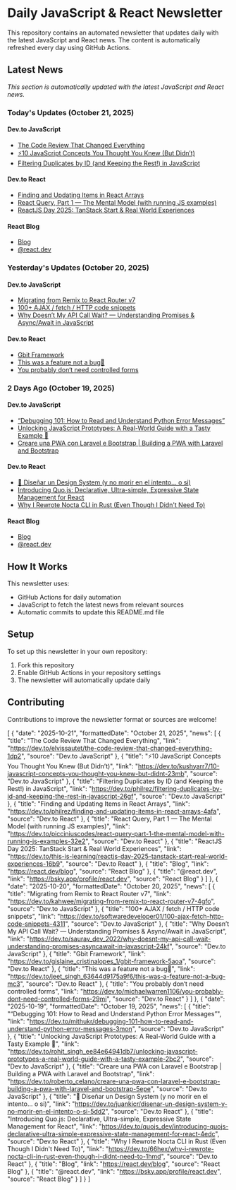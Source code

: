 # Daily JavaScript & React Newsletter

This repository contains an automated newsletter that updates daily with the latest JavaScript and React news. The content is automatically refreshed every day using GitHub Actions.

## Latest News

*This section is automatically updated with the latest JavaScript and React news.*

### Today's Updates (October 21, 2025)

#### Dev.to JavaScript

- [The Code Review That Changed Everything](https://dev.to/elvissautet/the-code-review-that-changed-everything-1dp2)
- [⚡10 JavaScript Concepts You Thought You Knew (But Didn’t)](https://dev.to/kushyarr7/10-javascript-concepts-you-thought-you-knew-but-didnt-23mb)
- [Filtering Duplicates by ID (and Keeping the Rest!) in JavaScript](https://dev.to/philrez/filtering-duplicates-by-id-and-keeping-the-rest-in-javascript-26gf)

#### Dev.to React

- [Finding and Updating Items in React Arrays](https://dev.to/philrez/finding-and-updating-items-in-react-arrays-4afa)
- [React Query, Part 1 — The Mental Model (with running JS examples)](https://dev.to/picciniuscodes/react-query-part-1-the-mental-model-with-running-js-examples-32e2)
- [ReactJS Day 2025: TanStack Start & Real World Experiences](https://dev.to/this-is-learning/reactjs-day-2025-tanstack-start-real-world-experiences-16b9)

#### React Blog

- [Blog](https://react.dev/blog)
- [@react.dev](https://bsky.app/profile/react.dev)

### Yesterday's Updates (October 20, 2025)

#### Dev.to JavaScript

- [Migrating from Remix to React Router v7](https://dev.to/kahwee/migrating-from-remix-to-react-router-v7-4gfo)
- [100+ AJAX / fetch / HTTP code snippets](https://dev.to/softwaredeveloper01/100-ajax-fetch-http-code-snippets-4311)
- [Why Doesn’t My API Call Wait? — Understanding Promises & Async/Await in JavaScript](https://dev.to/saurav_dev_2022/why-doesnt-my-api-call-wait-understanding-promises-asyncawait-in-javascript-24kf)

#### Dev.to React

- [Gbit Framework](https://dev.to/gislaine_cristinalopes_1/gbit-framework-5aoa)
- [This was a feature not a bug🐞](https://dev.to/jeet_singh_63644d9175a9f6/this-was-a-feature-not-a-bug-mc3)
- [You probably don‘t need controlled forms](https://dev.to/michaelwarren1106/you-probably-dont-need-controlled-forms-29mi)

### 2 Days Ago (October 19, 2025)

#### Dev.to JavaScript

- [“Debugging 101: How to Read and Understand Python Error Messages”](https://dev.to/mithukr/debugging-101-how-to-read-and-understand-python-error-messages-3mon)
- [Unlocking JavaScript Prototypes: A Real-World Guide with a Tasty Example 🍰](https://dev.to/rohit_singh_ee84e64941db7/unlocking-javascript-prototypes-a-real-world-guide-with-a-tasty-example-2bc2)
- [Creare una PWA con Laravel e Bootstrap | Building a PWA with Laravel and Bootstrap](https://dev.to/roberto_celano/creare-una-pwa-con-laravel-e-bootstrap-building-a-pwa-with-laravel-and-bootstrap-5epe)

#### Dev.to React

- [🧩 Diseñar un Design System (y no morir en el intento... o si)](https://dev.to/juankicr/disenar-un-design-system-y-no-morir-en-el-intento-o-si-5dd2)
- [Introducing Quo.js: Declarative, Ultra-simple, Expressive State Management for React](https://dev.to/quojs_dev/introducing-quojs-declarative-ultra-simple-expressive-state-management-for-react-4edc)
- [Why I Rewrote Nocta CLI in Rust (Even Though I Didn't Need To)](https://dev.to/66hex/why-i-rewrote-nocta-cli-in-rust-even-though-i-didnt-need-to-1hmd)

#### React Blog

- [Blog](https://react.dev/blog)
- [@react.dev](https://bsky.app/profile/react.dev)

## How It Works

This newsletter uses:
- GitHub Actions for daily automation
- JavaScript to fetch the latest news from relevant sources
- Automatic commits to update this README.md file

## Setup

To set up this newsletter in your own repository:

1. Fork this repository
2. Enable GitHub Actions in your repository settings
3. The newsletter will automatically update daily

## Contributing

Contributions to improve the newsletter format or sources are welcome!

<!-- NEWS_DATA_START -->
[
  {
    "date": "2025-10-21",
    "formattedDate": "October 21, 2025",
    "news": [
      {
        "title": "The Code Review That Changed Everything",
        "link": "https://dev.to/elvissautet/the-code-review-that-changed-everything-1dp2",
        "source": "Dev.to JavaScript"
      },
      {
        "title": "⚡10 JavaScript Concepts You Thought You Knew (But Didn’t)",
        "link": "https://dev.to/kushyarr7/10-javascript-concepts-you-thought-you-knew-but-didnt-23mb",
        "source": "Dev.to JavaScript"
      },
      {
        "title": "Filtering Duplicates by ID (and Keeping the Rest!) in JavaScript",
        "link": "https://dev.to/philrez/filtering-duplicates-by-id-and-keeping-the-rest-in-javascript-26gf",
        "source": "Dev.to JavaScript"
      },
      {
        "title": "Finding and Updating Items in React Arrays",
        "link": "https://dev.to/philrez/finding-and-updating-items-in-react-arrays-4afa",
        "source": "Dev.to React"
      },
      {
        "title": "React Query, Part 1 — The Mental Model (with running JS examples)",
        "link": "https://dev.to/picciniuscodes/react-query-part-1-the-mental-model-with-running-js-examples-32e2",
        "source": "Dev.to React"
      },
      {
        "title": "ReactJS Day 2025: TanStack Start & Real World Experiences",
        "link": "https://dev.to/this-is-learning/reactjs-day-2025-tanstack-start-real-world-experiences-16b9",
        "source": "Dev.to React"
      },
      {
        "title": "Blog",
        "link": "https://react.dev/blog",
        "source": "React Blog"
      },
      {
        "title": "@react.dev",
        "link": "https://bsky.app/profile/react.dev",
        "source": "React Blog"
      }
    ]
  },
  {
    "date": "2025-10-20",
    "formattedDate": "October 20, 2025",
    "news": [
      {
        "title": "Migrating from Remix to React Router v7",
        "link": "https://dev.to/kahwee/migrating-from-remix-to-react-router-v7-4gfo",
        "source": "Dev.to JavaScript"
      },
      {
        "title": "100+ AJAX / fetch / HTTP code snippets",
        "link": "https://dev.to/softwaredeveloper01/100-ajax-fetch-http-code-snippets-4311",
        "source": "Dev.to JavaScript"
      },
      {
        "title": "Why Doesn’t My API Call Wait? — Understanding Promises & Async/Await in JavaScript",
        "link": "https://dev.to/saurav_dev_2022/why-doesnt-my-api-call-wait-understanding-promises-asyncawait-in-javascript-24kf",
        "source": "Dev.to JavaScript"
      },
      {
        "title": "Gbit Framework",
        "link": "https://dev.to/gislaine_cristinalopes_1/gbit-framework-5aoa",
        "source": "Dev.to React"
      },
      {
        "title": "This was a feature not a bug🐞",
        "link": "https://dev.to/jeet_singh_63644d9175a9f6/this-was-a-feature-not-a-bug-mc3",
        "source": "Dev.to React"
      },
      {
        "title": "You probably don‘t need controlled forms",
        "link": "https://dev.to/michaelwarren1106/you-probably-dont-need-controlled-forms-29mi",
        "source": "Dev.to React"
      }
    ]
  },
  {
    "date": "2025-10-19",
    "formattedDate": "October 19, 2025",
    "news": [
      {
        "title": "“Debugging 101: How to Read and Understand Python Error Messages”",
        "link": "https://dev.to/mithukr/debugging-101-how-to-read-and-understand-python-error-messages-3mon",
        "source": "Dev.to JavaScript"
      },
      {
        "title": "Unlocking JavaScript Prototypes: A Real-World Guide with a Tasty Example 🍰",
        "link": "https://dev.to/rohit_singh_ee84e64941db7/unlocking-javascript-prototypes-a-real-world-guide-with-a-tasty-example-2bc2",
        "source": "Dev.to JavaScript"
      },
      {
        "title": "Creare una PWA con Laravel e Bootstrap | Building a PWA with Laravel and Bootstrap",
        "link": "https://dev.to/roberto_celano/creare-una-pwa-con-laravel-e-bootstrap-building-a-pwa-with-laravel-and-bootstrap-5epe",
        "source": "Dev.to JavaScript"
      },
      {
        "title": "🧩 Diseñar un Design System (y no morir en el intento... o si)",
        "link": "https://dev.to/juankicr/disenar-un-design-system-y-no-morir-en-el-intento-o-si-5dd2",
        "source": "Dev.to React"
      },
      {
        "title": "Introducing Quo.js: Declarative, Ultra-simple, Expressive State Management for React",
        "link": "https://dev.to/quojs_dev/introducing-quojs-declarative-ultra-simple-expressive-state-management-for-react-4edc",
        "source": "Dev.to React"
      },
      {
        "title": "Why I Rewrote Nocta CLI in Rust (Even Though I Didn't Need To)",
        "link": "https://dev.to/66hex/why-i-rewrote-nocta-cli-in-rust-even-though-i-didnt-need-to-1hmd",
        "source": "Dev.to React"
      },
      {
        "title": "Blog",
        "link": "https://react.dev/blog",
        "source": "React Blog"
      },
      {
        "title": "@react.dev",
        "link": "https://bsky.app/profile/react.dev",
        "source": "React Blog"
      }
    ]
  }
]
<!-- NEWS_DATA_END -->

